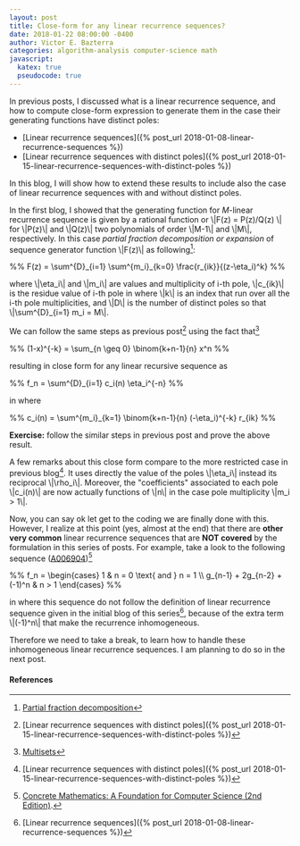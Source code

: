 ```yaml
---
layout: post
title: Close-form for any linear recurrence sequences?
date: 2018-01-22 08:00:00 -0400
author: Victor E. Bazterra
categories: algorithm-analysis computer-science math
javascript:
  katex: true
  pseudocode: true
---
```


In previous posts, I discussed what is a linear recurrence sequence, and how to compute close-form expression to generate them in the case their generating functions have distinct poles:

* [Linear recurrence sequences]({% post_url 2018-01-08-linear-recurrence-sequences %})
* [Linear recurrence sequences with distinct poles]({% post_url 2018-01-15-linear-recurrence-sequences-with-distinct-poles %})

In this blog, I will show how to extend these results to include also the case of linear recurrence sequences with and without distinct poles.

In the first blog, I showed that the generating function for *M*-linear recurrence sequence is given by a rational function or \\|F(z) = P(z)/Q(z) \\| for \\|P(z)\\| and \\|Q(z)\\| two polynomials of order \\|M-1\\| and \\|M\\|, respectively. In this case *partial fraction decomposition or expansion* of sequence generator function \\|F(z)\\| as following[^1]:

<p>%%
F(z) = \sum^{D}_{i=1} \sum^{m_i}_{k=0} \frac{r_{ik}}{(z-\eta_i)^k}
%%</p>

where \\|\eta_i\\| and \\|m_i\\| are values and multiplicity of i-th pole, \\|c_{ik}\\| is the residue value of i-th pole in where \\|k\\| is an index that run over all the i-th pole multiplicities, and \\|D\\| is the number of distinct poles so that \\|\sum^{D}_{i=1} m_i = M\\|.

We can follow the same steps as previous post[^2] using the fact that[^3]

<p>%%
(1-x)^{-k} = \sum_{n \geq 0} \binom{k+n-1}{n} x^n
%%</p>

resulting in close form for any linear recursive sequence as

<p>%%
f_n = \sum^{D}_{i=1} c_i(n) \eta_i^{-n}
%%</p>

in where

<p>%%
c_i(n) = \sum^{m_i}_{k=1} \binom{k+n-1}{n} (-\eta_i)^{-k} r_{ik}
%%</p>

**Exercise:** follow the similar steps in previous post and prove the above result.

A few remarks about this close form compare to the more restricted case in previous blog[^2]. It uses directly the value of the poles \\|\eta_i\\| instead its reciprocal \\|\rho_i\\|. Moreover, the "coefficients" associated to each pole \\|c_i(n)\\| are now actually functions of \\|n\\| in the case pole multiplicity \\|m_i > 1\\|.

Now, you can say ok let get to the coding we are finally done with this. However, I realize at this point (yes, almost at the end) that there are **other very common** linear recurrence sequences that are **NOT covered** by the formulation in this series of posts. For example, take a look to the following sequence ([A006904](https://oeis.org/A006904))[^4]

<p>%%
f_n = \begin{cases}
1 & n = 0 \text{ and } n = 1 \\
g_{n-1} + 2g_{n-2} + (-1)^n & n > 1
\end{cases}
%%</p>

in where this sequence do not follow the definition of linear recurrence sequence given in the initial blog of this series[^5], because of the extra term \\|(-1)^n\\| that make the recurrence inhomogeneous.

Therefore we need to take a break, to learn how to handle these inhomogeneous linear recurrence sequences. I am planning to do so in the next post.

#### References ####

[^1]: [Partial fraction decomposition](https://en.wikipedia.org/wiki/Partial_fraction_decomposition)

[^2]: [Linear recurrence sequences with distinct poles]({% post_url 2018-01-15-linear-recurrence-sequences-with-distinct-poles %})

[^3]: [Multisets](https://en.wikipedia.org/wiki/Multiset)

[^4]: [Concrete Mathematics: A Foundation for Computer Science (2nd Edition)](https://www.amazon.com/Concrete-Mathematics-Foundation-Computer-Science/dp/0201558025).

[^5]: [Linear recurrence sequences]({% post_url 2018-01-08-linear-recurrence-sequences %})
